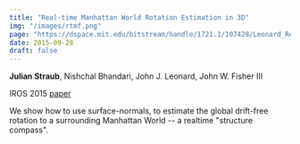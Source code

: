 ```yaml
---
title: "Real-time Manhattan World Rotation Estimation in 3D"
img: "/images/rtmf.png"
page: "https://dspace.mit.edu/bitstream/handle/1721.1/107428/Leonard_Real-time%20manhattan.pdf"
date: 2015-09-28
draft: false
---
```

**Julian Straub**, Nishchal Bhandari, John J. Leonard, John W. Fisher III

IROS 2015
[paper](https://dspace.mit.edu/bitstream/handle/1721.1/107428/Leonard_Real-time%20manhattan.pdf)

We show how to use surface-normals, to estimate the global drift-free rotation to a surrounding Manhattan World -- a realtime "structure compass".
